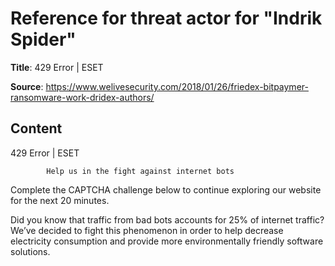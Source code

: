 # Reference for threat actor for "Indrik Spider"

**Title**: 429 Error | ESET

**Source**: https://www.welivesecurity.com/2018/01/26/friedex-bitpaymer-ransomware-work-dridex-authors/

## Content










429 Error | ESET

















            Help us in the fight against internet bots
        
Complete the CAPTCHA challenge below to continue exploring our website for the next 20 minutes.













Did you know that traffic from bad bots accounts for 25% of internet traffic?
We’ve decided to fight this phenomenon in order to help decrease electricity consumption and provide more environmentally friendly software solutions.











